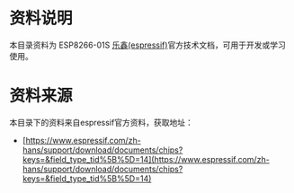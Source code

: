 # 资料说明
本目录资料为 ESP8266-01S [乐鑫(espressif)](https://www.espressif.com/zh-hans)官方技术文档，可用于开发或学习使用。


# 资料来源
本目录下的资料来自espressif官方资料，获取地址：

- [https://www.espressif.com/zh-hans/support/download/documents/chips?keys=&field_type_tid%5B%5D=14](https://www.espressif.com/zh-hans/support/download/documents/chips?keys=&field_type_tid%5B%5D=14)

